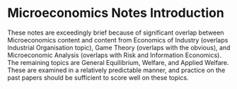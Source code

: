 # Microeconomics Notes Introduction
These notes are exceedingly brief because of significant overlap between Microeconomics content and content from Economics of Industry (overlaps Industrial Organisation topic), Game Theory (overlaps with the obvious), and Microeconomic Analysis (overlaps with Risk and Information Economics). The remaining topics are General Equilibrium, Welfare, and Applied Welfare. These are examined in a relatively predictable manner, and practice on the past papers should be sufficient to score well on these topics.